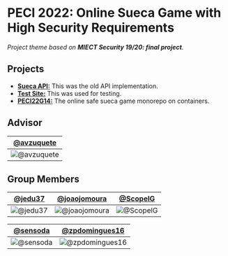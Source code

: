 # PECI 2022: Online Sueca Game with High Security Requirements

*Project theme based on **MIECT Security 19/20: final project**.*

## Projects

 - [**Sueca API:**](https://github.com/peci-2022-g14/sueca-api) This was the old API implementation.
 - [**Test Site:**](https://github.com/peci-2022-g14/test_site) This was used for testing.
 - [**PECI22G14:**](https://github.com/peci-2022-g14/peci22g14) The online safe sueca game monorepo on containers.

## Advisor

| [@avzuquete](https://github.com/avzuquete) |
| :---: |
| ![@avzuquete](https://avatars.githubusercontent.com/avzuquete?s=150&v=1) |

## Group Members

| [@jedu37](https://github.com/jedu37) | [@joaojomoura](https://github.com/joaojomoura) | [@ScopelG](https://github.com/ScopelG) |
| :---: | :---: | :---: |
| ![@jedu37](https://avatars.githubusercontent.com/jedu37?s=150&v=1) | ![@joaojomoura](https://avatars.githubusercontent.com/joaojomoura?s=150&v=1) | ![@ScopelG](https://avatars.githubusercontent.com/ScopelG?s=150&v=1) |

| [@sensoda](https://github.com/sensoda) | [@zpdomingues16](https://github.com/zpdomingues16)
| :---: | :---: |
| ![@sensoda](https://avatars.githubusercontent.com/sensoda?s=150&v=1) | ![@zpdomingues16](https://avatars.githubusercontent.com/zpdomingues16?s=150&v=1) |
